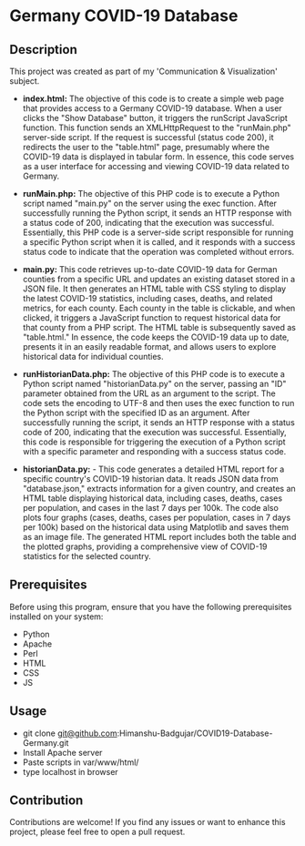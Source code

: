 # Germany COVID-19 Database

## Description

This project was created as part of my 'Communication & Visualization' subject.

- **index.html:** The objective of this code is to create a simple web page that provides access to a Germany COVID-19 database. When a user clicks the "Show Database" button, it triggers the runScript JavaScript function. This function sends an XMLHttpRequest to the "runMain.php" server-side script. If the request is successful (status code 200), it redirects the user to the "table.html" page, presumably where the COVID-19 data is displayed in tabular form. In essence, this code serves as a user interface for accessing and viewing COVID-19 data related to Germany.

- **runMain.php:** The objective of this PHP code is to execute a Python script named "main.py" on the server using the exec function. After successfully running the Python script, it sends an HTTP response with a status code of 200, indicating that the execution was successful. Essentially, this PHP code is a server-side script responsible for running a specific Python script when it is called, and it responds with a success status code to indicate that the operation was completed without errors.

- **main.py:** This code retrieves up-to-date COVID-19 data for German counties from a specific URL and updates an existing dataset stored in a JSON file. It then generates an HTML table with CSS styling to display the latest COVID-19 statistics, including cases, deaths, and related metrics, for each county. Each county in the table is clickable, and when clicked, it triggers a JavaScript function to request historical data for that county from a PHP script. The HTML table is subsequently saved as "table.html." In essence, the code keeps the COVID-19 data up to date, presents it in an easily readable format, and allows users to explore historical data for individual counties.

- **runHistorianData.php:** The objective of this PHP code is to execute a Python script named "historianData.py" on the server, passing an "ID" parameter obtained from the URL as an argument to the script. The code sets the encoding to UTF-8 and then uses the exec function to run the Python script with the specified ID as an argument. After successfully running the script, it sends an HTTP response with a status code of 200, indicating that the execution was successful. Essentially, this code is responsible for triggering the execution of a Python script with a specific parameter and responding with a success status code.

- **historianData.py:** - This code generates a detailed HTML report for a specific country's COVID-19 historian data. It reads JSON data from "database.json," extracts information for a given country, and creates an HTML table displaying historical data, including cases, deaths, cases per population, and cases in the last 7 days per 100k. The code also plots four graphs (cases, deaths, cases per population, cases in 7 days per 100k) based on the historical data using Matplotlib and saves them as an image file. The generated HTML report includes both the table and the plotted graphs, providing a comprehensive view of COVID-19 statistics for the selected country.


## Prerequisites

Before using this program, ensure that you have the following prerequisites installed on your system:

- Python
- Apache
- Perl
- HTML
- CSS
- JS

## Usage

- git clone git@github.com:Himanshu-Badgujar/COVID19-Database-Germany.git
- Install Apache server
- Paste scripts in var/www/html/
- type localhost in browser

## Contribution

Contributions are welcome! If you find any issues or want to enhance this project, please feel free to open a pull request.
